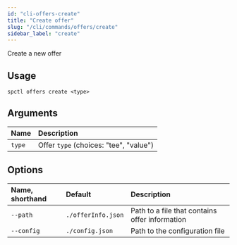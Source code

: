 ```yaml
---
id: "cli-offers-create"
title: "Create offer"
slug: "/cli/commands/offers/create"
sidebar_label: "create"
---
```


Create a new offer

## Usage

```
spctl offers create <type>
```

## Arguments

|**Name**|**Description**|
| :- | :- |
|`type`|Offer `type` (choices: "tee", "value")|

## Options

|**Name, shorthand**|**Default**|**Description**|
| :- | :- | :- |
|`--path`|`./offerInfo.json`|Path to a file that contains offer information|
|`--config`|`./config.json`|Path to the configuration file|
